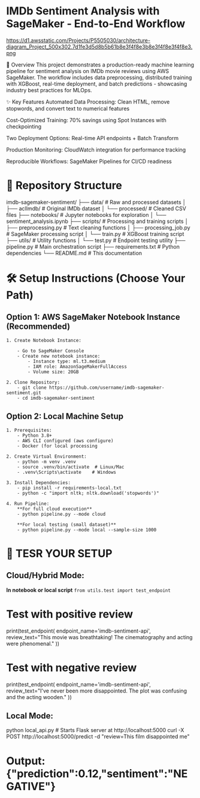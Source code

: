 # IMDb Sentiment Analysis with SageMaker - End-to-End Workflow
https://d1.awsstatic.com/Projects/P5505030/architecture-diagram_Project_500x302.7d1fe3d5d8b5b61b8e3f4f8e3b8e3f4f8e3f4f8e3.png

📖 Overview
This project demonstrates a production-ready machine learning pipeline for sentiment analysis on IMDb movie reviews using AWS SageMaker. The workflow includes data preprocessing, distributed training with XGBoost, real-time deployment, and batch predictions - showcasing industry best practices for MLOps.

✨ Key Features
Automated Data Processing: Clean HTML, remove stopwords, and convert text to numerical features

Cost-Optimized Training: 70% savings using Spot Instances with checkpointing

Two Deployment Options: Real-time API endpoints + Batch Transform

Production Monitoring: CloudWatch integration for performance tracking

Reproducible Workflows: SageMaker Pipelines for CI/CD readiness



# 📂 Repository Structure
imdb-sagemaker-sentiment/
├── data/                   # Raw and processed datasets
│   ├── aclImdb/            # Original IMDb dataset
│   └── processed/          # Cleaned CSV files
├── notebooks/              # Jupyter notebooks for exploration
│   └── sentiment_analysis.ipynb
├── scripts/                # Processing and training scripts
│   ├── preprocessing.py    # Text cleaning functions
│   ├── processing_job.py   # SageMaker processing script
│   └── train.py            # XGBoost training script
├── utils/                  # Utility functions
│   └── test.py             # Endpoint testing utility
├── pipeline.py             # Main orchestration script
├── requirements.txt        # Python dependencies
└── README.md               # This documentation


# 🛠️ Setup Instructions (Choose Your Path)
## Option 1: AWS SageMaker Notebook Instance (Recommended)

    1. Create Notebook Instance:

        - Go to SageMaker Console
        - Create new notebook instance:
            - Instance type: ml.t3.medium
            - IAM role: AmazonSageMakerFullAccess
            - Volume size: 20GB

    2. Clone Repository:
        - git clone https://github.com/username/imdb-sagemaker-sentiment.git
        - cd imdb-sagemaker-sentiment

## Option 2: Local Machine Setup
    1. Prerequisites:
        - Python 3.8+
        - AWS CLI configured (aws configure)
        - Docker (for local processing 

    2. Create Virtual Environment:
        - python -m venv .venv
        - source .venv/bin/activate  # Linux/Mac
        - .venv\Scripts\activate    # Windows

    3. Install Dependencies:
        - pip install -r requirements-local.txt
        - python -c "import nltk; nltk.download('stopwords')"

    4. Run Pipeline:
        **For full cloud execution**
        - python pipeline.py --mode cloud

        **For local testing (small dataset)**
        - python pipeline.py --mode local --sample-size 1000


# 🧪 TESR YOUR SETUP
## Cloud/Hybrid Mode:
**In notebook or local script**
`from utils.test import test_endpoint`
# Test with positive review
print(test_endpoint(
    endpoint_name='imdb-sentiment-api',
    review_text="This movie was breathtaking! The cinematography and acting were phenomenal."
))

# Test with negative review
print(test_endpoint(
    endpoint_name='imdb-sentiment-api',
    review_text="I've never been more disappointed. The plot was confusing and the acting wooden."
))

## Local Mode:
python local_api.py  # Starts Flask server at http://localhost:5000
curl -X POST http://localhost:5000/predict -d "review=This film disappointed me"
# Output: {"prediction":0.12,"sentiment":"NEGATIVE"}

